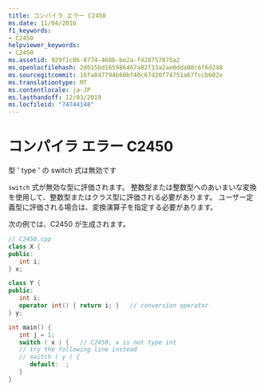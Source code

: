 ```yaml
---
title: コンパイラ エラー C2450
ms.date: 11/04/2016
f1_keywords:
- C2450
helpviewer_keywords:
- C2450
ms.assetid: 929f1c06-8774-468b-be2a-f428757875a2
ms.openlocfilehash: 2d015bd165986467a82f33a2ae0dda08c6f6d248
ms.sourcegitcommit: 16fa847794b60bf40c67d20f74751a67fccb602e
ms.translationtype: MT
ms.contentlocale: ja-JP
ms.lasthandoff: 12/03/2019
ms.locfileid: "74744148"
---
```

# <a name="compiler-error-c2450"></a>コンパイラ エラー C2450

型 ' type ' の switch 式は無効です

`switch` 式が無効な型に評価されます。 整数型または整数型へのあいまいな変換を使用して、整数型またはクラス型に評価される必要があります。 ユーザー定義型に評価される場合は、変換演算子を指定する必要があります。

次の例では、C2450 が生成されます。

```cpp
// C2450.cpp
class X {
public:
   int i;
} x;

class Y {
public:
   int i;
   operator int() { return i; }   // conversion operator
} y;

int main() {
   int j = 1;
   switch ( x ) {   // C2450, x is not type int
   // try the following line instead
   // switch ( y ) {
      default:  ;
   }
}
```
